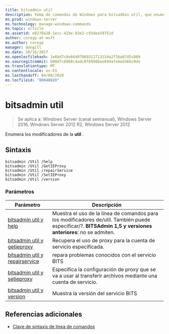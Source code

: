 ```yaml
---
title: bitsadmin util
description: Tema de comandos de Windows para bitsadmin util, que enumera los modificadores de la util.
ms.prod: windows-server
ms.technology: manage-windows-commands
ms.topic: article
ms.assetid: e8278a28-1ecc-42be-92e2-c93dee59751d
author: coreyp-at-msft
ms.author: coreyp
manager: dongill
ms.date: 10/16/2017
ms.openlocfilehash: 1e6bd7c8e66407869312713154a2f3ba87d5c860
ms.sourcegitcommit: b00d7c8968c4adc8f699dbee694afe6ed36bc9de
ms.translationtype: MT
ms.contentlocale: es-ES
ms.lasthandoff: 04/08/2020
ms.locfileid: "80848828"
---
```

# <a name="bitsadmin-util"></a>bitsadmin util

> Se aplica a: Windows Server (canal semianual), Windows Server 2016, Windows Server 2012 R2, Windows Server 2012

Enumera los modificadores de la **util** .

## <a name="syntax"></a>Sintaxis

```
bitsadmin /Util /help
bitsadmin /Util /GetIEProxy
bitsadmin /Util /repairService
bitsadmin /Util /SetIEProxy
bitsadmin /Util /version
```

### <a name="parameters"></a>Parámetros

|Parámetro|Descripción|
|-------|--------|
|[bitsadmin util y help](bitsadmin-util-and-help.md)|Muestra el uso de la línea de comandos para los modificadores de/util. También puede especificar/?. **BITSAdmin 1,5 y versiones anteriores**: no se admiten.|
|[bitsadmin util y getieproxy](bitsadmin-util-and-getieproxy.md)|Recupera el uso de proxy para la cuenta de servicio especificada.|
|[bitsadmin util y repairservice](bitsadmin-util-and-repairservice.md)|repara problemas conocidos con el servicio BITS|
|[bitsadmin util y setieproxy](bitsadmin-util-and-setieproxy.md)|Especifica la configuración de proxy que se va a usar al transferir archivos mediante una cuenta de servicio.|
|[bitsadmin util y version](bitsadmin-util-and-version.md)|Muestra la versión del servicio BITS|

## <a name="additional-references"></a>Referencias adicionales

- [Clave de sintaxis de línea de comandos](command-line-syntax-key.md)
